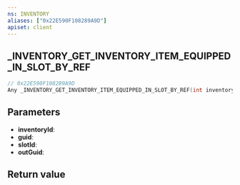 ```yaml
---
ns: INVENTORY
aliases: ["0x22E590F108289A9D"]
apiset: client
---
```

## _INVENTORY_GET_INVENTORY_ITEM_EQUIPPED_IN_SLOT_BY_REF

```c
// 0x22E590F108289A9D
Any _INVENTORY_GET_INVENTORY_ITEM_EQUIPPED_IN_SLOT_BY_REF(int inventoryId, Any* guid, Hash slotId, Any* outGuid);
```


## Parameters
* **inventoryId**:
* **guid**:
* **slotId**:
* **outGuid**:

## Return value